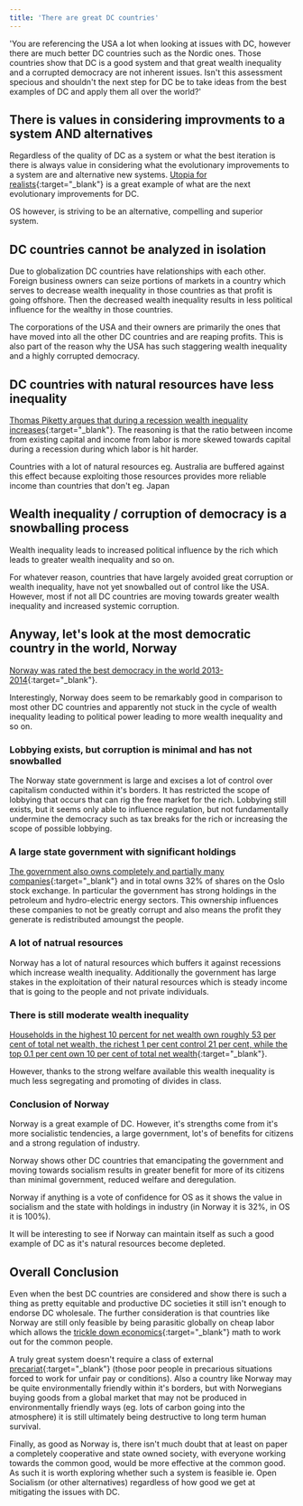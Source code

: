 ```yaml
---
title: 'There are great DC countries'
---
```


'You are referencing the USA a lot when looking at issues with DC, however there are much better DC countries such as the Nordic ones. Those countries show that DC is a good system and that great wealth inequality and a corrupted democracy are not inherent issues. Isn't this assessment specious and shouldn't the next step for DC be to take ideas from the best examples of DC and apply them all over the world?'

## There is values in considering improvments to a system AND alternatives

Regardless of the quality of DC as a system or what the best iteration is there is always value in considering what the evolutionary improvements to a system are and alternative new systems. [Utopia for realists](https://thecorrespondent.com/utopia-for-realists/){:target="_blank"} is a great example of what are the next evolutionary improvements for DC.

OS however, is striving to be an alternative, compelling and superior system.

## DC countries cannot be analyzed in isolation

Due to globalization DC countries have relationships with each other. Foreign business owners can seize portions of markets in a country which serves to decrease wealth inequality in those countries as that profit is going offshore. Then the decreased wealth inequality results in less political influence for the wealthy in those countries.

The corporations of the USA and their owners are primarily the ones that have moved into all the other DC countries and are reaping profits. This is also part of the reason why the USA has such staggering wealth inequality and a highly corrupted democracy.

## DC countries with natural resources have less inequality

[Thomas Piketty argues that during a recession wealth inequality increases](http://www.nybooks.com/articles/2014/05/08/thomas-piketty-new-gilded-age/){:target="_blank"}. The reasoning is that the ratio between income from existing capital and income from labor is more skewed towards capital during a recession during which labor is hit harder.

Countries with a lot of natural resources eg. Australia are buffered against this effect because exploiting those resources provides more reliable income than countries that don't eg. Japan

## Wealth inequality / corruption of democracy is a snowballing process

Wealth inequality leads to increased political influence by the rich which leads to greater wealth inequality and so on.

For whatever reason, countries that have largely avoided great corruption or wealth inequality, have not yet snowballed out of control like the USA. However, most if not all DC countries are moving towards greater wealth inequality and increased systemic corruption.

## Anyway, let's look at the most democratic country in the world, Norway

[Norway was rated the best democracy in the world 2013-2014](http://democracyranking.org/wordpress/rank/democracy-ranking-2015/){:target="_blank"}.

Interestingly, Norway does seem to be remarkably good in comparison to most other DC countries and apparently not stuck in the cycle of wealth inequality leading to political power leading to more wealth inequality and so on.

### Lobbying exists, but corruption is minimal and has not snowballed

The Norway state government is large and excises a lot of control over capitalism conducted within it's borders. It has restricted the scope of lobbying that occurs that can rig the free market for the rich. Lobbying still exists, but it seems only able to influence regulation, but not fundamentally undermine the democracy such as tax breaks for the rich or increasing the scope of possible lobbying.

### A large state government with significant holdings

[The government also owns completely and partially many companies](https://www.oecd.org/daf/ca/35175246.pdf){:target="_blank"} and in total owns 32% of shares on the Oslo stock exchange. In particular the government has strong holdings in the petroleum and hydro-electric energy sectors. This ownership influences these companies to not be greatly corrupt and also means the profit they generate is redistributed amoungst the people.

### A lot of natrual resources

Norway has a lot of natural resources which buffers it against recessions which increase wealth inequality. Additionally the government has large stakes in the exploitation of their natural resources which is steady income that is going to the people and not private individuals.

### There is still moderate wealth inequality

[Households in the highest 10 percent for net wealth own roughly 53 per cent of total net wealth, the richest 1 per cent control 21 per cent, while the top 0.1 per cent own 10 per cent of total net wealth](http://www.ssb.no/a/english/publikasjoner/pdf/rapp_201235_en/rapp_201235_en.pdf){:target="_blank"}.

However, thanks to the strong welfare available this wealth inequality is much less segregating and promoting of divides in class.

### Conclusion of Norway

Norway is a great example of DC. However, it's strengths come from it's more socialistic tendencies, a large government, lot's of benefits for citizens and a strong regulation of industry.

Norway shows other DC countries that emancipating the government and moving towards socialism results in greater benefit for more of its citizens than minimal government, reduced welfare and deregulation.

Norway if anything is a vote of confidence for OS as it shows the value in socialism and the state with holdings in industry (in Norway it is 32%, in OS it is 100%).

It will be interesting to see if Norway can maintain itself as such a good example of DC as it's natural resources become depleted.

## Overall Conclusion

Even when the best DC countries are considered and show there is such a thing as pretty equitable and productive DC societies it still isn't enough to endorse DC wholesale. The further consideration is that countries like Norway are still only feasible by being parasitic globally on cheap labor which allows the [trickle down economics](https://en.wikipedia.org/wiki/Trickle-down_economics){:target="_blank"} math to work out for the common people.

A truly great system doesn't require a class of external [precariat](https://en.wikipedia.org/wiki/Precariat){:target="_blank"} (those poor people in precarious situations forced to work for unfair pay or conditions). Also a country like Norway may be quite environmentally friendly within it's borders, but with Norwegians buying goods from a global market that may not be produced in environmentally friendly ways (eg. lots of carbon going into the atmosphere) it is still ultimately being destructive to long term human survival.

Finally, as good as Norway is, there isn't much doubt that at least on paper a completely cooperative and state owned society, with everyone working towards the common good, would be more effective at the common good. As such it is worth exploring whether such a system is feasible ie. Open Socialism (or other alternatives) regardless of how good we get at mitigating the issues with DC.
